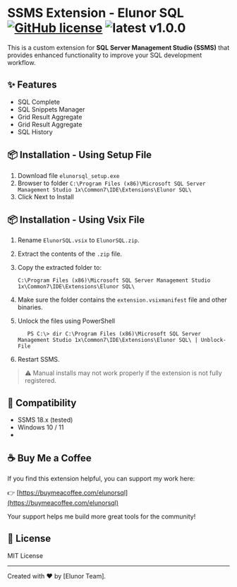 # SSMS Extension - Elunor SQL [![GitHub license](https://img.shields.io/badge/license-MIT-blue.svg)](https://github.com/khiempn/elunor-sql/blob/main/LICENSE) ![latest v1.0.0](https://img.shields.io/badge/latest-1.0.0-green)

This is a custom extension for **SQL Server Management Studio (SSMS)** that provides enhanced functionality to improve your SQL development workflow.

## ✨ Features

- SQL Complete
- SQL Snippets Manager
- Grid Result Aggregate
- Grid Result Aggregate
- SQL History
  
## 📦 Installation - Using Setup File

1. Download file `elunorsql_setup.exe`
2. Browser to folder `C:\Program Files (x86)\Microsoft SQL Server Management Studio 1x\Common7\IDE\Extensions\Elunor SQL\`
3. Click Next to Install
   
## 📦 Installation - Using Vsix File

1. Rename `ElunorSQL.vsix` to `ElunorSQL.zip`.
2. Extract the contents of the `.zip` file.
3. Copy the extracted folder to:

   ```
   C:\Program Files (x86)\Microsoft SQL Server Management Studio 1x\Common7\IDE\Extensions\Elunor SQL\
   ```

4. Make sure the folder contains the `extension.vsixmanifest` file and other binaries.
5. Unlock the files using PowerShell
   ```
      PS C:\> dir C:\Program Files (x86)\Microsoft SQL Server Management Studio 1x\Common7\IDE\Extensions\Elunor SQL\ | Unblock-File
   ```
6. Restart SSMS.

> ⚠️ Manual installs may not work properly if the extension is not fully registered.

## 🧪 Compatibility

- SSMS 18.x (tested)
- Windows 10 / 11
- 
## ☕ Buy Me a Coffee

If you find this extension helpful, you can support my work here:

👉 [https://buymeacoffee.com/elunorsql](https://buymeacoffee.com/elunorsql)

Your support helps me build more great tools for the community!

## 📃 License

MIT License

---

Created with ❤️ by [Elunor Team].

